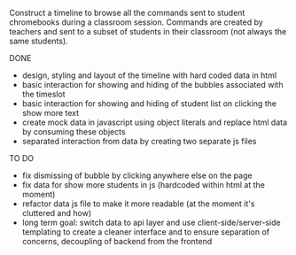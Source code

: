 Construct a timeline to browse all the commands sent to student chromebooks during a classroom session. 
Commands are created by teachers and sent to a subset of students in their classroom (not always the same students). 

DONE

- design, styling and layout of the timeline with hard coded data in html
- basic interaction for showing and hiding of the bubbles associated with the timeslot
- basic interaction for showing and hiding of student list on clicking the show more text
- create mock data in javascript using object literals and replace html data by consuming these objects
- separated interaction from data by creating two separate js files

TO DO

- fix dismissing of bubble by clicking anywhere else on the page
- fix data for show more students in js (hardcoded within html at the moment)
- refactor data js file to make it more readable (at the moment it's cluttered and how)
- long term goal: switch data to api layer and use client-side/server-side templating to create a cleaner interface and to ensure separation of concerns, decoupling of backend from the frontend
